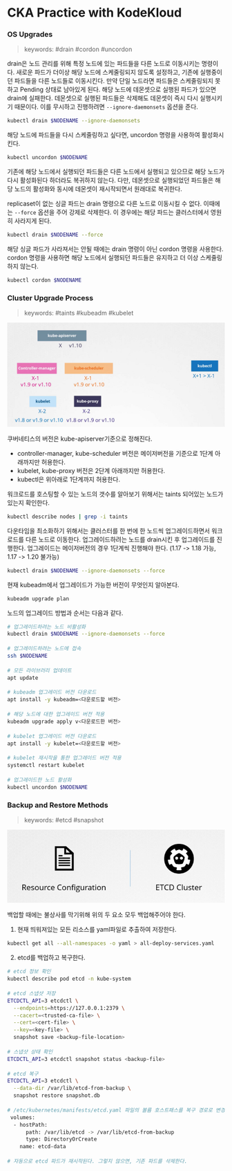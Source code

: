 # CKA Practice with KodeKloud
### OS Upgrades
> keywords: #drain #cordon #uncordon

drain은 노드 관리를 위해 특정 노드에 있는 파드들을 다른 노드로 이동시키는 명령이다. 새로운 파드가 더이상 해당 노드에 스케줄링되지 않도록 설정하고, 기존에 실행중이던 파드들을 다른 노드들로 이동시킨다. 만약 단일 노드라면 파드들은 스케줄링되지 못하고 Pending 상태로 남아있게 된다. 해당 노드에 데몬셋으로 실행된 파드가 있으면 drain에 실패한다. 데몬셋으로 실행된 파드들은 삭제해도 데몬셋이 즉시 다시 실행시키기 때문이다. 이를 무시하고 진행하려면 `--ignore-daemonsets` 옵션을 준다. 

```bash
kubectl drain $NODENAME --ignore-daemonsets
```

해당 노드에 파드들을 다시 스케줄링하고 싶다면, uncordon 명령을 사용하여 활성화시킨다.

```bash
kubectl uncordon $NODENAME
```

기존에 해당 노드에서 실행되던 파드들은 다른 노드에서 실행되고 있으므로 해당 노드가 다시 활성화된다 하더라도 복귀하지 않는다. 다만, 데몬셋으로 실행되었던 파드들은 해당 노드의 활성화와 동시에 데몬셋이 재시작되면서 원래대로 복귀한다.

replicaset이 없는 싱글 파드는 drain 명령으로 다른 노드로 이동시킬 수 없다. 이때에는 `--force` 옵션을 주어 강제로 삭제한다. 이 경우에는 해당 파드는 클러스터에서 영원히 사라지게 된다.

```bash
kubectl drain $NODENAME --force
```

해당 싱글 파드가 사라져서는 안될 때에는 drain 명령이 아닌 cordon 명령을 사용한다. cordon 명령을 사용하면 해당 노드에서 실행되던 파드들은 유지하고 더 이상 스케줄링하지 않는다.

```bash
kubectl cordon $NODENAME
```

### Cluster Upgrade Process
>keywords: #taints #kubeadm #kubelet

![kubernetes version](/assets/kubernetes-version.png)

쿠버네티스의 버전은 kube-apiserver기준으로 정해진다. 
- controller-manager, kube-scheduler 버전은 메이저버전을 기준으로 1단계 아래까지만 허용한다.
- kubelet, kube-proxy 버전은 2단계 아래까지만 허용한다.
- kubectl은 위아래로 1단계까지 허용한다.

워크로드를 호스팅할 수 있는 노드의 갯수를 알아보기 위해서는 taints 되어있는 노드가 있는지 확인한다.

```bash 
kubectl describe nodes | grep -i taints
```

다운타임을 최소화하기 위해서는 클러스터를 한 번에 한 노드씩 업그레이드하면서 워크로드를 다른 노드로 이동한다. 업그레이드하려는 노드를 drain시킨 후 업그레이드를 진행한다. 업그레이드는 메이저버전의 경우 1단계씩 진행해야 한다. (1.17 -> 1.18 가능, 1.17 -> 1.20 불가능)

```bash
kubectl drain $NODENAME --ignore-daemonsets --force
```

현재 kubeadm에서 업그레이드가 가능한 버전이 무엇인지 알아본다.

```bash
kubeadm upgrade plan
```

노드의 업그레이드 방법과 순서는 다음과 같다.

```bash
# 업그레이드하려는 노드 비활성화
kubectl drain $NODENAME --ignore-daemonsets --force

# 업그레이드하려는 노드에 접속
ssh $NODENAME

# 모든 라이브러리 업데이트 
apt update

# kubeadm 업그레이드 버전 다운로드
apt install -y kubeadm=<다운로드할 버전>

# 해당 노드에 대한 업그레이드 버전 적용
kubeadm upgrade apply v<다운로드한 버전>

# kubelet 업그레이드 버전 다운로드
apt install -y kubelet=<다운로드할 버전>

# kubelet 재시작을 통한 업그레이드 버전 적용
systemctl restart kubelet

# 업그레이드한 노드 활성화
kubectl uncordon $NODENAME
```

### Backup and Restore Methods
>keywords: #etcd #snapshot

![backup etcd](/assets/backup-etcd.png)

백업할 때에는 불상사를 막기위해 위의 두 요소 모두 백업해주어야 한다.

1. 현재 띄워져있는 모든 리소스를 yaml파일로 추출하여 저장한다.

```bash
kubectl get all --all-namespaces -o yaml > all-deploy-services.yaml
```

2. etcd를 백업하고 복구한다.

```bash
# etcd 정보 확인
kubectl describe pod etcd -n kube-system

# etcd 스냅샷 저장
ETCDCTL_API=3 etcdctl \
  --endpoints=https://127.0.0.1:2379 \
  --cacert=<trusted-ca-file> \
  --cert=<cert-file> \
  --key=<key-file> \
  snapshot save <backup-file-location>

# 스냅샷 상태 확인 
ETCDCTL_API=3 etcdctl snapshot status <backup-file>

# etcd 복구 
ETCDCTL_API=3 etcdctl \
  --data-dir /var/lib/etcd-from-backup \
  snapshot restore snapshot.db  

# /etc/kubernetes/manifests/etcd.yaml 파일의 볼륨 호스트패스를 복구 경로로 변경
 volumes:
  - hostPath:
      path: /var/lib/etcd -> /var/lib/etcd-from-backup
      type: DirectoryOrCreate
    name: etcd-data

# 자동으로 etcd 파드가 재시작된다. 그렇지 않으면, 기존 파드를 삭제한다.
```